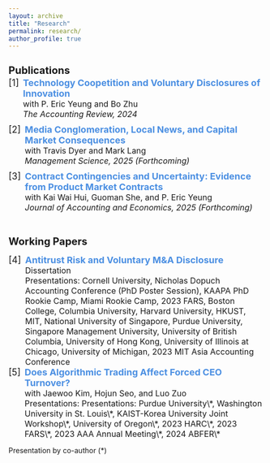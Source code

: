 ```yaml
---
layout: archive
title: "Research"
permalink: research/
author_profile: true
---
```

<h1 style="font-size: 20px; margin-bottom: 2px;">Publications</h1>

<div style="display: flex; align-items: flex-start; gap: 8px; font-size: 18px;">
  <span>[1]</span>
  <div>
    <a style="text-decoration: none; color: #4b8fe2; font-weight: bold;" href="https://doi.org/10.2308/TAR-2022-0544">Technology Coopetition and Voluntary Disclosures of Innovation</a>
    <p style="margin: 0; font-size: 16px;">with P. Eric Yeung and Bo Zhu</p>
    <p style="margin: 0; font-size: 16px;"><em>The Accounting Review, 2024</em></p>
  </div>
</div>

<div style="display: flex; align-items: flex-start; gap: 8px; margin-top: 10px; font-size: 18px;">
  <span>[2]</span>
  <div>
    <a style="text-decoration: none; color: #4b8fe2; font-weight: bold;" href="https://papers.ssrn.com/sol3/papers.cfm?abstract_id=4055618">Media Conglomeration, Local News, and Capital Market Consequences</a>
    <p style="margin: 0; font-size: 16px;">with Travis Dyer and Mark Lang</p>
    <p style="margin: 0; font-size: 16px;"><em>Management Science, 2025 (Forthcoming)</em></p>
  </div>
</div>

<div style="display: flex; align-items: flex-start; gap: 8px; margin-top: 10px; font-size: 18px;">
  <span>[3]</span>
  <div>
    <a style="text-decoration: none; color: #4b8fe2; font-weight: bold;" href="https://doi.org/10.1016/j.jacceco.2024.101743">Contract Contingencies and Uncertainty: Evidence from Product Market Contracts</a>
    <p style="margin: 0; font-size: 16px;">with Kai Wai Hui, Guoman She, and P. Eric Yeung</p>
    <p style="margin: 0; font-size: 16px;"><em>Journal of Accounting and Economics, 2025 (Forthcoming)</em></p>
  </div>
</div>




<br>

<h1 style="font-size: 20px;">Working Papers</h1>

<div style="display: flex; align-items: flex-start; gap: 8px; font-size: 18px;">
  <span>[4]</span>
  <div>
    <a style="text-decoration: none; color: #4b8fe2; font-weight: bold;" href="https://papers.ssrn.com/sol3/papers.cfm?abstract_id=4381331">Antitrust Risk and Voluntary M&A Disclosure</a>
    <p style="margin: 0; font-size: 16px;">Dissertation</p>
    <p style="margin: 0; font-size: 16px;">Presentations: Cornell University, Nicholas Dopuch Accounting Conference (PhD Poster Session), KAAPA PhD Rookie Camp, Miami Rookie Camp, 2023 FARS, Boston College, Columbia University, Harvard University, HKUST, MIT, National University of Singapore, Purdue University, Singapore Management University, University of British Columbia, University of Hong Kong, University of Illinois at Chicago, University of Michigan, 2023 MIT Asia Accounting Conference</p>
  </div>
</div>

<div style="display: flex; align-items: flex-start; gap: 8px; font-size: 18px;">
  <span>[5]</span>
  <div>
    <a style="text-decoration: none; color: #4b8fe2; font-weight: bold;" href="https://papers.ssrn.com/sol3/papers.cfm?abstract_id=4202175">Does Algorithmic Trading Affect Forced CEO Turnover?</a>
    <p style="margin: 0; font-size: 16px;">with Jaewoo Kim, Hojun Seo, and Luo Zuo </p>
    <p style="margin: 0; font-size: 16px;">Presentations: Presentations: Purdue University\*, Washington University in St. Louis\*, KAIST-Korea University Joint Workshop\*, University of Oregon\*, 2023 HARC\*, 2023 FARS\*, 2023 AAA Annual Meeting\*, 2024 ABFER\*</p>
  </div>
</div>


Presentation by co-author (*)





